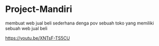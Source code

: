 # Project-Mandiri
membuat web jual beli sederhana denga  pov sebuah toko yang memiliki sebuah web jual beli



https://youtu.be/XNTsF-TS5CU
